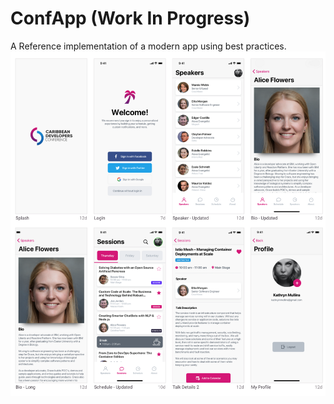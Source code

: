 # ConfApp (Work In Progress)
A Reference implementation of a modern app using best practices.
![](images/app-screens.png)
